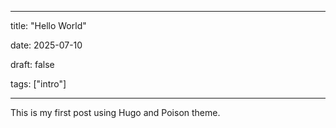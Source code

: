 
---

title: "Hello World"

date: 2025-07-10

draft: false

tags: ["intro"]

---



This is my first post using Hugo and Poison theme.


